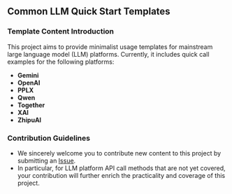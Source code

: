 ## Common LLM Quick Start Templates

### Template Content Introduction

This project aims to provide minimalist usage templates for mainstream large language model (LLM) platforms. Currently, it includes quick call examples for the following platforms:

- **Gemini**  
- **OpenAI**  
- **PPLX**  
- **Qwen**  
- **Together**  
- **XAI**  
- **ZhipuAI**  

### Contribution Guidelines
 - We sincerely welcome you to contribute new content to this project by submitting an [Issue](https://github.com/XiaomingX/indie-hacker-tools-plus/issues).
 - In particular, for LLM platform API call methods that are not yet covered, your contribution will further enrich the practicality and coverage of this project.  